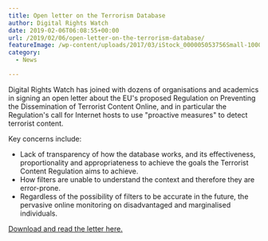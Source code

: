 ```yaml
---
title: Open letter on the Terrorism Database
author: Digital Rights Watch
date: 2019-02-06T06:08:55+00:00
url: /2019/02/06/open-letter-on-the-terrorism-database/
featureImage: /wp-content/uploads/2017/03/iStock_000005053756Small-1000x350-1.jpg
category:
  - News

---
```

Digital Rights Watch has joined with dozens of organisations and academics in signing an open letter about the EU's proposed Regulation on Preventing the Dissemination of Terrorist Content Online, and in particular the Regulation's call for Internet hosts to use "proactive measures" to detect terrorist content.

Key concerns include:

  * Lack of transparency of how the database works, and its effectiveness, proportionality and appropriateness to achieve the goals the Terrorist Content Regulation aims to achieve.
  * How filters are unable to understand the context and therefore they are error-prone.
  * Regardless of the possibility of filters to be accurate in the future, the pervasive online monitoring on disadvantaged and marginalised individuals.

[Download and read the letter here.][1]

 [1]: /wp-content/uploads/2019/02/20190205-Civil-Society-Letter-to-EP-Terrorism-Database.pdf

